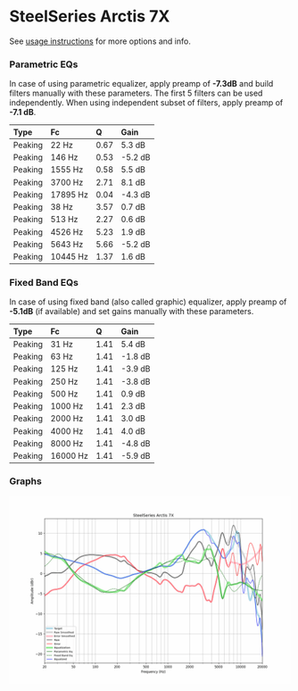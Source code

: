 # SteelSeries Arctis 7X
See [usage instructions](https://github.com/jaakkopasanen/AutoEq#usage) for more options and info.

### Parametric EQs
In case of using parametric equalizer, apply preamp of **-7.3dB** and build filters manually
with these parameters. The first 5 filters can be used independently.
When using independent subset of filters, apply preamp of **-7.1 dB**.

| Type    | Fc       |    Q | Gain    |
|:--------|:---------|:-----|:--------|
| Peaking | 22 Hz    | 0.67 | 5.3 dB  |
| Peaking | 146 Hz   | 0.53 | -5.2 dB |
| Peaking | 1555 Hz  | 0.58 | 5.5 dB  |
| Peaking | 3700 Hz  | 2.71 | 8.1 dB  |
| Peaking | 17895 Hz | 0.04 | -4.3 dB |
| Peaking | 38 Hz    | 3.57 | 0.7 dB  |
| Peaking | 513 Hz   | 2.27 | 0.6 dB  |
| Peaking | 4526 Hz  | 5.23 | 1.9 dB  |
| Peaking | 5643 Hz  | 5.66 | -5.2 dB |
| Peaking | 10445 Hz | 1.37 | 1.6 dB  |

### Fixed Band EQs
In case of using fixed band (also called graphic) equalizer, apply preamp of **-5.1dB**
(if available) and set gains manually with these parameters.

| Type    | Fc       |    Q | Gain    |
|:--------|:---------|:-----|:--------|
| Peaking | 31 Hz    | 1.41 | 5.4 dB  |
| Peaking | 63 Hz    | 1.41 | -1.8 dB |
| Peaking | 125 Hz   | 1.41 | -3.9 dB |
| Peaking | 250 Hz   | 1.41 | -3.8 dB |
| Peaking | 500 Hz   | 1.41 | 0.9 dB  |
| Peaking | 1000 Hz  | 1.41 | 2.3 dB  |
| Peaking | 2000 Hz  | 1.41 | 3.0 dB  |
| Peaking | 4000 Hz  | 1.41 | 4.0 dB  |
| Peaking | 8000 Hz  | 1.41 | -4.8 dB |
| Peaking | 16000 Hz | 1.41 | -5.9 dB |

### Graphs
![](./SteelSeries%20Arctis%207X.png)
